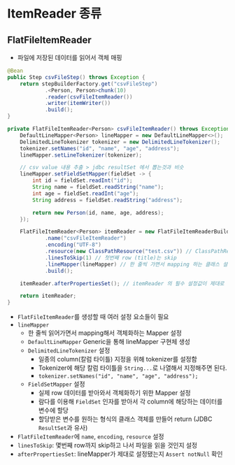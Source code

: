 # ItemReader 종류

## FlatFileItemReader

- 파일에 저장된 데이터를 읽어서 객체 매핑

```java
@Bean
public Step csvFileStep() throws Exception {
    return stepBuilderFactory.get("csvFileStep")
            .<Person, Person>chunk(10)
            .reader(csvFileItemReader())
            .writer(itemWriter())
            .build();
}

private FlatFileItemReader<Person> csvFileItemReader() throws Exception {
    DefaultLineMapper<Person> lineMapper = new DefaultLineMapper<>();
    DelimitedLineTokenizer tokenizer = new DelimitedLineTokenizer();
    tokenizer.setNames("id", "name", "age", "address");
    lineMapper.setLineTokenizer(tokenizer);

    // csv value 내용 추출 > jdbc resultSet 에서 뽑는것과 비슷
    lineMapper.setFieldSetMapper(fieldSet -> {
        int id = fieldSet.readInt("id");
        String name = fieldSet.readString("name");
        int age = fieldSet.readInt("age");
        String address = fieldSet.readString("address");

        return new Person(id, name, age, address);
    });

    FlatFileItemReader<Person> itemReader = new FlatFileItemReaderBuilder<Person>()
            .name("csvFileItemReader")
            .encoding("UTF-8")
            .resource(new ClassPathResource("test.csv")) // ClassPathResource: Spring에서 제공하는 resources 파일 앍울 수 있음
            .linesToSkip(1) // 첫번째 row (title)는 skip
            .lineMapper(lineMapper) // 한 줄씩 가면서 mapping 하는 클래스 설정
            .build();

    itemReader.afterPropertiesSet(); // itemReader 의 필수 설정값이 제대로 되어있는지 check

    return itemReader;
}
```
- `FlatFileItemReader`를 생성할 때 여러 설정 요소들이 필요
- `lineMapper`
  - 한 줄씩 읽어가면서 mapping해서 객체화하는 Mapper 설정
  - `DefaultLineMapper` Generic을 통해 lineMapper 구현체 생성
  - `DelimitedLineTokenizer` 설정
    - 일종의 column(칼럼 타이틀) 지정을 위해 tokenizer를 설정함
    - Tokenizer에 해당 칼럼 타이틀을 `String...`로 나열해서 지정해주면 된다.
    - `tokenizer.setNames("id", "name", "age", "address");`
  - `FieldSetMapper` 설정
    - 실제 row 데이터를 받아와서 객체화하기 위한 Mapper 설정
    - 람다를 이용해 `FieldSet` 인자를 받아서 각 column에 해당하는 데이터를 변수에 할당
    - 할당받은 변수를 원하는 형식의 클래스 객체를 만들어 return (JDBC `ResultSet`과 유사)
- `FlatFileItemReader`에 `name`, `encoding`, `resource` 설정
- `linesToSkip`: 몇번째 row까지 skip하고 나서 파일을 읽을 것인지 설정
- `afterPropertiesSet`: lineMapper가 제대로 설정됐는지 `Assert notNull` 확인